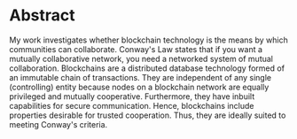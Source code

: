 # Abstract

My work investigates whether blockchain technology is the means by which communities can collaborate. Conway's Law states that if you want a mutually collaborative network, you need a networked system of mutual collaboration. Blockchains are a distributed database technology formed of an immutable chain of transactions. They are independent of any single (controlling) entity because nodes on a blockchain network are equally privileged and mutually cooperative. Furthermore, they have inbuilt capabilities for secure communication. Hence, blockchains include properties desirable for trusted cooperation. Thus, they are ideally suited to meeting Conway's criteria.
